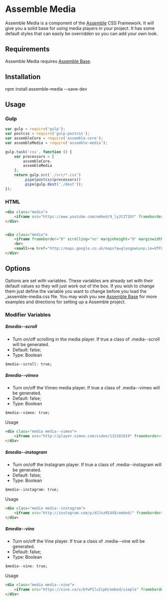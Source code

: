 [Assemble]:                http://assemblecss.com
[Assemble Base]:           https://github.com/lukelarsen/assemble-base

# Assemble Media
Assemble Media is a component of the [Assemble] CSS Framework. It will give you a solid base for using media players in your project. It has some default styles that can easily be overridden so you can add your own look.

## Requirements
Assemble Media requires [Assemble Base].

## Installation
npm install assemble-media --save-dev

## Usage
### Gulp
```js
var gulp = require('gulp');
var postcss = require('gulp-postcss');
var assembleCore = require('assemble-core');
var assembleMedia = require('assemble-media');

gulp.task('css', function () {
    var processors = [
        assembleCore,
        assembleMedia
    ];
    return gulp.src('./src/*.css')
        .pipe(postcss(processors))
        .pipe(gulp.dest('./dest'));
});
```
### HTML
```html
<div class="media">
    <iframe src="https://www.youtube.com/embed/9_lyJt2T3GY" frameborder="0" webkitallowfullscreen="" mozallowfullscreen="" allowfullscreen=""></iframe>
</div>


<div class="media">
    <iframe frameborder="0" scrolling="no" marginheight="0" marginwidth="0" src="http://maps.google.co.uk/maps?q=glasgow&amp;ie=UTF8&amp;hq=&amp;hnear=Glasgow,+Glasgow+City,+United+Kingdom&amp;gl=uk&amp;t=m&amp;z=11&amp;iwloc=A&amp;output=embed"></iframe>
    <br>
    <small><a href="http://maps.google.co.uk/maps?q=glasgow&amp;ie=UTF8&amp;hq=&amp;hnear=Glasgow,+Glasgow+City,+United+Kingdom&amp;gl=uk&amp;t=m&amp;z=11&amp;iwloc=A&amp;source=embed" style="color: #0000FF; text-align: left">View Larger Map</a></small>
</div>
```

## Options
Options are set with variables. These variables are already set with their default values so they will just work out of the box. If you wish to change them just define the variable you want to change before you load the _assemble-media.css file. You may wish you see [Assemble Base] for more examples and directions for setting up a Assemble project.

### Modifier Variables

##### $media--scroll
- Turn on/off scrolling in the media player. If true a class of .media--scroll will be generated.
- Default: false;
- Type: Boolean
```css
$media--scroll: true;
```

##### $media--vimeo
- Turn on/off the Vimeo media player. If true a class of .media--vimeo will be generated.
- Default: false;
- Type: Boolean
```css
$media--vimeo: true;
```
Usage
```html
<div class="media media--vimeo">
    <iframe src="http://player.vimeo.com/video/132181019" frameborder="0" webkitallowfullscreen="" mozallowfullscreen="" allowfullscreen=""></iframe>
</div>
```

##### $media--instagram
- Turn on/off the Instagram player. If true a class of .media--instagram will be generated.
- Default: false;
- Type: Boolean
```css
$media--instagram: true;
```
Usage
```html
<div class="media media--instagram">
    <iframe src="http://instagram.com/p/dJJvzMI4X8/embed/" frameborder="0" scrolling="no" allowtransparency="true"></iframe>
</div>
```

##### $media--vine
- Turn on/off the Vine player. If true a class of .media--vine will be generated.
- Default: false;
- Type: Boolean
```css
$media--vine: true;
```
Usage
```html
<div class="media media--vine">
    <iframe src="https://vine.co/v/bYwPIluIipH/embed/simple" frameborder="0" scrolling="no" allowtransparency="true"></iframe>
</div>
```